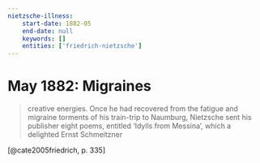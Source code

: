 ```yaml
---
nietzsche-illness:
    start-date: 1882-05
    end-date: null
    keywords: []
    entities: ['friedrich-nietzsche']
---
```


# May 1882: Migraines

> creative energies. Once he had recovered from the fatigue and migraine
> torments of his train-trip to Naumburg, Nietzsche sent his publisher eight
> poems, entitled ‘Idylls from Messina’, which a delighted Ernst Schmeitzner

[@cate2005friedrich, p. 335]
